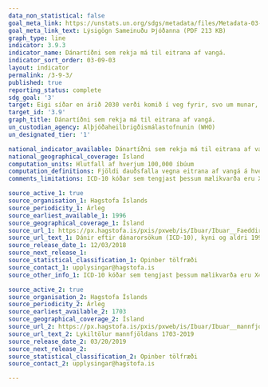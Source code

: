 ```yaml
---
data_non_statistical: false
goal_meta_link: https://unstats.un.org/sdgs/metadata/files/Metadata-03-09-03.pdf
goal_meta_link_text: Lýsigögn Sameinuðu Þjóðanna (PDF 213 KB)
graph_type: line
indicator: 3.9.3
indicator_name: Dánartíðni sem rekja má til eitrana af vangá.
indicator_sort_order: 03-09-03
layout: indicator
permalink: /3-9-3/
published: true
reporting_status: complete
sdg_goal: '3'
target: Eigi síðar en árið 2030 verði komið í veg fyrir, svo um munar, dauðsföll og veikindi af völdum hættulegra efna og loft-, vatns- og jarðvegsmengunar.
target_id: '3.9'
graph_title: Dánartíðni sem rekja má til eitrana af vangá.
un_custodian_agency: Alþjóðaheilbrigðismálastofnunin (WHO)
un_designated_tier: '1'

national_indicator_available: Dánartíðni sem rekja má til eitrana af vangá á hverja 100,000 íbúa
national_geographical_coverage: Ísland
computation_units: Hlutfall af hverjum 100,000 íbúum
computation_definitions: Fjöldi dauðsfalla vegna eitrana af vangá á hverju ári, deilt með íbúafjölda og margfaldað með 100,000.
comments_limitations: ICD-10 kóðar sem tengjast þessum mælikvarða eru X40, X43-X44, X46-X49. Gögn fylgja forskrift Sameinuðu Þjóðanna fyrir þennan mælikvarða. Þessi mælikvarði var fundin í samstarfi við sérfræðinga á þessu sviði.

source_active_1: true
source_organisation_1: Hagstofa Íslands
source_periodicity_1: Árleg
source_earliest_available_1: 1996
source_geographical_coverage_1: Ísland
source_url_1: https://px.hagstofa.is/pxis/pxweb/is/Ibuar/Ibuar__Faeddirdanir__danir__danarmein/MAN05302.px
source_url_text_1: Dánir eftir dánarorsökum (ICD-10), kyni og aldri 1996-2017
source_release_date_1: 12/03/2018
source_next_release_1:
source_statistical_classification_1: Opinber tölfræði
source_contact_1: upplysingar@hagstofa.is
source_other_info_1: ICD-10 kóðar sem tengjast þessum mælikvarða eru X40, X43-X44, X46-X49.

source_active_2: true
source_organisation_2: Hagstofa Íslands
source_periodicity_2: Árleg
source_earliest_available_2: 1703
source_geographical_coverage_2: Ísland
source_url_2: https://px.hagstofa.is/pxis/pxweb/is/Ibuar/Ibuar__mannfjoldi__1_yfirlit__Yfirlit_mannfjolda/MAN00000.px
source_url_text_2: Lykiltölur mannfjöldans 1703-2019
source_release_date_2: 03/20/2019
source_next_release_2:
source_statistical_classification_2: Opinber tölfræði
source_contact_2: upplysingar@hagstofa.is

---
```

